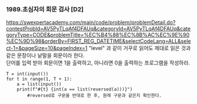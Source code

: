 ### 1989.초심자의 회문 검사 [D2]
https://swexpertacademy.com/main/code/problem/problemDetail.do?contestProbId=AV5PyTLqAf4DFAUq&categoryId=AV5PyTLqAf4DFAUq&categoryType=CODE&problemTitle=%EC%B4%88%EC%8B%AC%EC%9E%90%EC%9D%98&orderBy=FIRST_REG_DATETIME&selectCodeLang=ALL&select-1=&pageSize=10&pageIndex=1
"level" 과 같이 거꾸로 읽어도 제대로 읽은 것과 같은 문장이나 낱말을 회문이라 한다.  
단어를 입력 받아 회문이면 1을 출력하고, 아니라면 0을 출력하는 프로그램을 작성하라.

```
T = int(input())
for t in range(1, T + 1):
    a = list(input())
    print(f"#{t} {int(a == list(reversed(a)))}")
        #reversed로 구문을 반대로 한 후, 원래 구문과 같은지 확인한다.
